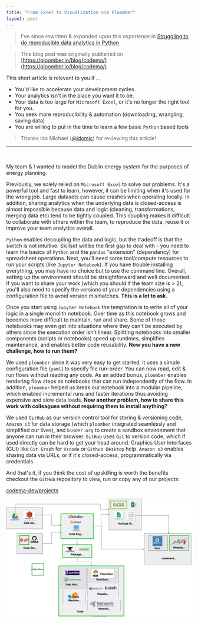 ```yaml
---
title: "From Excel to Visualization via Ploomber"
layout: post
---
```


> I've since rewritten & expanded upon this experience in [Struggling to do reproducible data analytics in Python](/blog/2023-11-09-struggling-to-do-reproducible-data-analytics-in-python/)

> This blog post was originally published on [https://ploomber.io/blog/codema/](https://ploomber.io/blog/codema/)


This short article is relevant to you if ...

- You'd like to accelerate your development cycles.
- Your analytics isn't in the place you want it to be.
- Your data is too large for `Microsoft Excel`, or it's no longer the right tool for you.
- You seek more reproducibility & automation (downloading, wrangling, saving data)
- You are willing to put in the time to learn a few basic `Python` based tools

> Thanks Ido Michael ([@idomic](https://github.com/idomic)) for reviewing this article!

---
<br>

My team & I wanted to model the Dublin energy system for the purposes of energy planning.

Previously, we solely relied on `Microsoft Excel` to solve our problems. It's a powerful tool and fast to learn, however, it can be limiting when it's used for the wrong job. Large datasets can cause crashes when operating locally. In addition, sharing analytics when the underlying data is closed-access is almost impossible because data and logic (cleaning, transformations, merging data etc) tend to be tightly coupled. This coupling makes it difficult to collaborate with others within the team, to reproduce the data, reuse it or improve your team analytics overall. 

`Python` enables decoupling the data and logic, but the tradeoff is that the switch is not intuitive. Skillset will be the first gap to deal with - you need to learn the basics of `Python` and the `pandas` "extension" (dependency) for spreadsheet operations. Next, you'll need some tool/compute resources to run your scripts (like `Jupyter Notebook`). If you have trouble installing everything, you may have no choice but to use the command line.  Overall, setting up the environment should be straightforward and well documented. If you want to share your work (which you should if the team size is > 2), you'll also need to specify the versions of your dependencies using a configuration file to avoid version mismatches. **This is a lot to ask.**

Once you start using `Jupyter Notebook` the temptation is to write all of your logic in a single monolith notebook. Over time as this notebook grows and becomes more difficult to maintain, run and share.  Some of those notebooks may even get into situations where they can't be executed by others since the execution order isn't linear.  Splitting notebooks into smaller components (scripts or notebooks) speed up runtimes, simplifies maintenance, and enables better code reusability.  **Now you have a new challenge, how to run them?** 

We used `ploomber` since it was very easy to get started, it uses a simple configuration file (`yaml`) to specify file run-order. You can now read, edit & run flows without reading any code. As an added bonus, `ploomber` enables rendering flow steps as notebooks that can run independently of the flow. In addition, `ploomber` helped us break our notebook into a modular pipeline, which enabled incremental runs and faster iterations thus avoiding expensive and slow data loads. **Now another problem, how to share this work with colleagues without requiring them to install anything?** 

We used `GitHub` as our version control tool for storing & versioning code, `Amazon s3` for data storage (which `ploomber` integrated seamlessly and simplified our lives), and `binder.org` to create a sandbox environment that anyone can run in their browser. `GitHub` uses `Git` to version code, which if used directly can be hard to get your head around. Graphics User Interfaces (GUI) like `Git Graph` for `Vscode` or `Github Desktop` help. `Amazon s3` enables sharing data via URLs, or if it's closed-access, programmatically via credentials.

And that's it, if you think the cost of upskilling is worth the benefits checkout the `GitHub` repository to view, run or copy any of our projects:

[codema-dev/projects](https://github.com/codema-dev/projects)

![Tools.drawio.svg](/assets/images/codema-dev-project-tools.svg)